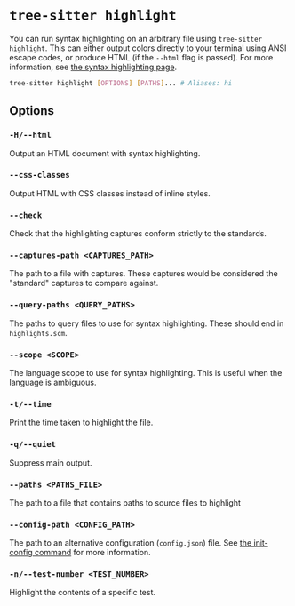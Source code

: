 # `tree-sitter highlight`

You can run syntax highlighting on an arbitrary file using `tree-sitter highlight`. This can either output colors directly
to your terminal using ANSI escape codes, or produce HTML (if the `--html` flag is passed). For more information, see
[the syntax highlighting page](../3-syntax-highlighting.md).

```bash
tree-sitter highlight [OPTIONS] [PATHS]... # Aliases: hi
```

## Options

### `-H/--html`

Output an HTML document with syntax highlighting.

### `--css-classes`

Output HTML with CSS classes instead of inline styles.

### `--check`

Check that the highlighting captures conform strictly to the standards.

### `--captures-path <CAPTURES_PATH>`

The path to a file with captures. These captures would be considered the "standard" captures to compare against.

### `--query-paths <QUERY_PATHS>`

The paths to query files to use for syntax highlighting. These should end in `highlights.scm`.

### `--scope <SCOPE>`

The language scope to use for syntax highlighting. This is useful when the language is ambiguous.

### `-t/--time`

Print the time taken to highlight the file.

### `-q/--quiet`

Suppress main output.

### `--paths <PATHS_FILE>`

The path to a file that contains paths to source files to highlight

### `--config-path <CONFIG_PATH>`

The path to an alternative configuration (`config.json`) file. See [the init-config command](./init-config.md) for more information.

### `-n/--test-number <TEST_NUMBER>`

Highlight the contents of a specific test.
